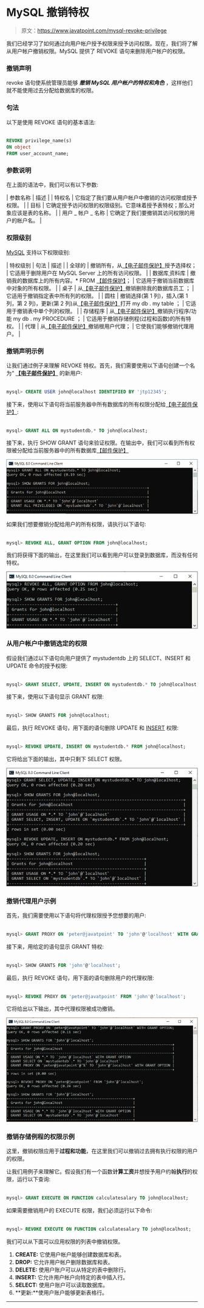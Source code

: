# MySQL 撤销特权

> 原文：<https://www.javatpoint.com/mysql-revoke-privilege>

我们已经学习了如何通过向用户帐户授予权限来授予访问权限。现在，我们将了解从用户帐户撤销权限。MySQL 提供了 REVOKE 语句来删除用户帐户的权限。

### 撤销声明

revoke 语句使系统管理员能够 ***撤销 MySQL 用户帐户的特权和角色*** ，这样他们就不能使用过去分配给数据库的权限。

### 句法

以下是使用 REVOKE 语句的基本语法:

```sql

REVOKE privilege_name(s) 
ON object 
FROM user_account_name;

```

### 参数说明

在上面的语法中，我们可以有以下参数:

| 参数名称 | 描述 |
| 特权名 | 它指定了我们要从用户帐户中撤销的访问权限或授予权限。 |
| 目标 | 它确定授予访问权限的权限级别。它意味着授予表特权；那么对象应该是表的名称。 |
| 用户 _ 帐户 _ 名称 | 它确定了我们要撤销其访问权限的用户的帐户名。 |

### 权限级别

[MySQL](https://www.javatpoint.com/mysql-tutorial) 支持以下权限级别:

| 特权级别 | 句法 | 描述 |
| 全球的 | 撤销所有，从[【电子邮件保护】](/cdn-cgi/l/email-protection)授予选择权； | 它适用于删除用户在 MySQL Server 上的所有访问权限。 |
| 数据库ˌ资料库 | 撤销我的数据库上的所有内容。*
FROM [【邮件保护】](/cdn-cgi/l/email-protection)； | 它适用于撤销当前数据库中对象的所有权限。 |
| 桌子 | 从[【电子邮件保护】](/cdn-cgi/l/email-protection)撤销删除我的数据库员工
； | 它适用于撤销指定表中所有列的权限。 |
| 圆柱 | 撤销选择(第 1 列)，插入(第 1 列，第 2 列)，更新(第 2 列)从[【电子邮件保护】](/cdn-cgi/l/email-protection)打开 my db . my table
； | 它适用于撤销表中单个列的权限。 |
| 存储程序 | 从[【电子邮件保护】](/cdn-cgi/l/email-protection)撤销执行程序/功能 my db . my PROCEDURE
； | 它适用于撤销存储例程(过程和函数)的所有特权。 |
| 代理 | 从[【电子邮件保护】](/cdn-cgi/l/email-protection)撤销根用户代理； | 它使我们能够撤销代理用户。 |

### 撤销声明示例

让我们通过例子来理解 REVOKE 特权。首先，我们需要使用以下语句创建一个名为“ **[【电子邮件保护】](/cdn-cgi/l/email-protection)** 的新用户:

```sql

mysql> CREATE USER john@localhost IDENTIFIED BY 'jtp12345';  

```

接下来，使用以下语句将当前服务器中所有数据库的所有权限分配给[【电子邮件保护】](/cdn-cgi/l/email-protection):

```sql

mysql> GRANT ALL ON mystudentdb.* TO john@localhost;

```

接下来，执行 SHOW GRANT 语句来验证权限。在输出中，我们可以看到所有权限被分配给当前服务器中的所有数据库[【邮件保护】](/cdn-cgi/l/email-protection)

![MySQL Revoke Privilege](img/4f6d629d8a88bb505192b8811e5b0cc0.png)

如果我们想要撤销分配给用户的所有权限，请执行以下语句:

```sql

mysql> REVOKE ALL, GRANT OPTION FROM john@localhost;

```

我们将获得下面的输出，在这里我们可以看到用户可以登录到数据库，而没有任何特权。

![MySQL Revoke Privilege](img/a175529c913534ee0ba155632f65be98.png)

### 从用户帐户中撤销选定的权限

假设我们通过以下语句向用户提供了 mystudentdb 上的 SELECT、INSERT 和 UPDATE 命令的授予权限:

```sql

mysql> GRANT SELECT, UPDATE, INSERT ON mystudentdb.* TO john@localhost;

```

接下来，使用以下语句显示 GRANT 权限:

```sql

mysql> SHOW GRANTS FOR john@localhost;

```

最后，执行 REVOKE 语句，用下面的语句删除 UPDATE 和 [INSERT](https://www.javatpoint.com/mysql-insert) 权限:

```sql

mysql> REVOKE UPDATE, INSERT ON mystudentdb.* FROM john@localhost;

```

它将给出下面的输出，其中只剩下 SELECT 权限。

![MySQL Revoke Privilege](img/4c9af927a33353d84065fc3ccd31b2cb.png)

### 撤销代理用户示例

首先，我们需要使用以下语句将代理权限授予您想要的用户:

```sql

mysql> GRANT PROXY ON 'peter@javatpoint' TO 'john'@'localhost' WITH GRANT OPTION;

```

接下来，用给定的语句显示 GRANT 特权:

```sql

mysql> SHOW GRANTS FOR 'john'@'localhost';

```

最后，执行 REVOKE 语句，用下面的语句删除用户的代理权限:

```sql

mysql> REVOKE PROXY ON 'peter@javatpoint' FROM 'john'@'localhost';

```

它将给出以下输出，其中代理权限被成功撤销。

![MySQL Revoke Privilege](img/77afada85c0bb9aae9b034a7e8671824.png)

### 撤销存储例程的权限示例

这里，撤销权限应用于**过程和功能**，在这里我们可以撤销过去拥有执行权限的用户的权限。

让我们用例子来理解它。假设我们有一个函数**计算工资**并想授予用户约翰**执行**的权限，运行以下查询:

```sql

mysql> GRANT EXECUTE ON FUNCTION calculatesalary TO john@localhost;

```

如果需要撤销用户的 EXECUTE 权限，我们必须运行以下命令:

```sql

mysql> REVOKE EXECUTE ON FUNCTION calculatesalary TO john@localhost;

```

我们可以从下面可以应用权限的列表中撤销权限。

1.  **CREATE:** 它使用户帐户能够创建数据库和表。
2.  **DROP:** 它允许用户帐户删除数据库和表。
3.  **DELETE:** 使用户账户可以从特定的表中删除行。
4.  **INSERT:** 它允许用户帐户向特定的表中插入行。
5.  **SELECT:** 使用户账户可以读取数据库。
6.  **更新:**使用户账户能够更新表格行。

* * *